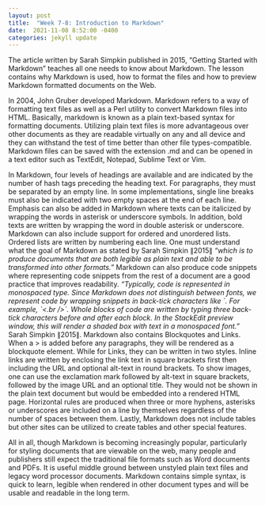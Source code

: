 ```yaml
---
layout: post
title:  "Week 7-8: Introduction to Markdown"
date:  2021-11-08 8:52:00 -0400
categories: jekyll update
---
```


<p>The article written by Sarah Simpkin published in 2015, “Getting Started with Markdown” teaches all one needs to know about Markdown. The lesson contains why Markdown is used, how to format the files and how to preview Markdown formatted documents on the Web.</p>

<p>In 2004, John Gruber developed Markdown. Markdown refers to a way of formatting text files as well as a Perl utility to convert Markdown files into HTML. Basically, markdown is known as a plain text-based syntax for formatting documents.  Utilizing plain text files is more advantageous over other documents as they are readable virtually on any and all device and they can withstand the test of time better than other file types-compatible. Markdown files can be saved with the extension .md and can be opened in a text editor such as TextEdit, Notepad, Sublime Text or Vim.</p>

<p>In Markdown, four levels of headings are available and are indicated by the number of hash tags preceding the heading text. For paragraphs, they must be separated by an empty line. In some implementations, single line breaks must also be indicated with two empty spaces at the end of each line. Emphasis can also be added in Markdown where texts can be italicized by wrapping the words in asterisk or underscore symbols. In addition, bold texts are written by wrapping the word in double asterisk or underscore. Markdown can also include support for ordered and unordered lists. Ordered lists are written by numbering each line. One must understand what the goal of Markdown as stated by Sarah Simpkin &par;2015&par; <i>“which is to produce documents that are both legible as plain text and able to be transformed into other formats.”</i> Markdown can also produce code snippets where representing code snippets from the rest of a document are a good practice that improves readability. <i>“Typically, code is represented in monospaced type. Since Markdown does not distinguish between fonts, we represent code by wrapping snippets in back-tick characters like `. For example, `<.br />`. Whole blocks of code are written by typing three back-tick characters before and after each block. In the StackEdit preview window, this will render a shaded box with text in a monospaced font.”</i> Sarah Simpkin &par;2015&par;. Markdown also contains Blockquotes and Links. When a > is added before any paragraphs, they will be rendered as a blockquote element. While for Links, they can be written in two styles. Inline links are written by enclosing the link text in square brackets first then including the URL and optional alt-text in round brackets. To show images, one can use the exclamation mark followed by alt-text in square brackets, followed by the image URL and an optional title. They would not be shown in the plain text document but would be embedded into a rendered HTML page. Horizontal rules are produced when three or more hyphens, asterisks or underscores are included on a line by themselves regardless of the number of spaces between them. Lastly, Markdown does not include tables but other sites can be utilized to create tables and other special features.</p>

<p>All in all, though Markdown is becoming increasingly popular, particularly for styling documents that are viewable on the web, many people and publishers still expect the traditional file formats such as Word documents and PDFs. It is useful middle ground between unstyled plain text files and legacy word processor documents. Markdown contains simple syntax, is quick to learn, legible when rendered in other document types and will be usable and readable in the long term.</p>